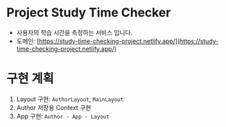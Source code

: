 # Project Study Time Checker

* 사용자의 학습 시간을 측정하는 서비스 입니다.
* 도메인: [https://study-time-checking-project.netlify.app/](https://study-time-checking-project.netlify.app/)


# 구현 계획

1. Layout 구현: ``AuthorLayout``, ``MainLayout``
2. Author 저장용 Context 구현
3. App 구현: ``Author - App - Layout``